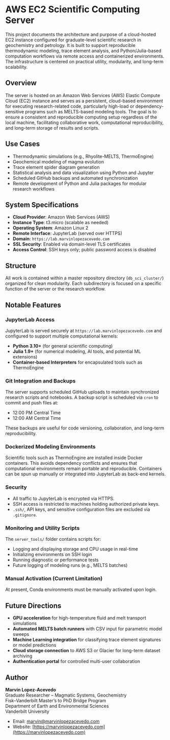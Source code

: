 # AWS EC2 Scientific Computing Server

This project documents the architecture and purpose of a cloud-hosted EC2 instance configured for graduate-level scientific research in geochemistry and petrology. It is built to support reproducible thermodynamic modeling, trace element analysis, and Python/Julia-based computation workflows via remote access and containerized environments. The infrastructure is centered on practical utility, modularity, and long-term scalability.

## Overview

The server is hosted on an Amazon Web Services (AWS) Elastic Compute Cloud (EC2) instance and serves as a persistent, cloud-based environment for executing research-related code, particularly high-load or dependency-sensitive programs such as MELTS-based modeling tools. The goal is to ensure a consistent and reproducible computing setup regardless of the local machine, facilitating collaborative work, computational reproducibility, and long-term storage of results and scripts.

## Use Cases

- Thermodynamic simulations (e.g., Rhyolite-MELTS, ThermoEngine)
- Geochemical modeling of magma evolution
- Trace element spider diagram generation
- Statistical analysis and data visualization using Python and Jupyter
- Scheduled GitHub backups and automated synchronization
- Remote development of Python and Julia packages for modular research workflows

## System Specifications

- **Cloud Provider**: Amazon Web Services (AWS)
- **Instance Type**: t3.micro (scalable as needed)
- **Operating System**: Amazon Linux 2
- **Remote Interface**: JupyterLab (served over HTTPS)
- **Domain**: `https://lab.marvinlopezacevedo.com`
- **SSL Security**: Enabled via domain-level TLS certificates
- **Access Control**: SSH keys only; public password access is disabled

## Structure

All work is contained within a master repository directory (`db_sci_cluster/`) organized for clean modularity. Each subdirectory is focused on a specific function of the server or the research workflow.



## Notable Features

### JupyterLab Access

JupyterLab is served securely at `https://lab.marvinlopezacevedo.com` and configured to support multiple computational kernels:

- **Python 3.10+** (for general scientific computing)
- **Julia 1.9+** (for numerical modeling, AI tools, and potential ML extensions)
- **Container-based Interpreters** for encapsulated tools such as ThermoEngine

### Git Integration and Backups

The server supports scheduled GitHub uploads to maintain synchronized research scripts and notebooks. A backup script is scheduled via `cron` to commit and push files at:
- 12:00 PM Central Time
- 12:00 AM Central Time

These backups are useful for code versioning, collaboration, and long-term reproducibility.

### Dockerized Modeling Environments

Scientific tools such as ThermoEngine are installed inside Docker containers. This avoids dependency conflicts and ensures that computational environments remain portable and reproducible. Containers can be spun up manually or integrated into JupyterLab as back-end kernels.

### Security

- All traffic to JupyterLab is encrypted via HTTPS.
- SSH access is restricted to machines holding authorized private keys.
- `.ssh/`, API keys, and sensitive configuration files are excluded via `.gitignore`.

### Monitoring and Utility Scripts

The `server_tools/` folder contains scripts for:
- Logging and displaying storage and CPU usage in real-time
- Initializing environments on SSH login
- Running diagnostic or performance tests
- Future logging of modeling runs (e.g., MELTS batches)

### Manual Activation (Current Limitation)

At present, Conda environments must be manually activated upon login. 

## Future Directions

- **GPU acceleration** for high-temperature fluid and melt transport simulations  
- **Automated MELTS batch runners** with CSV input for parametric model sweeps  
- **Machine Learning integration** for classifying trace element signatures or model predictions  
- **Cloud storage connection** to AWS S3 or Glacier for long-term dataset archiving  
- **Authentication portal** for controlled multi-user collaboration  

## Author

**Marvin Lopez-Acevedo**  
Graduate Researcher – Magmatic Systems, Geochemistry  
Fisk–Vanderbilt Master’s to PhD Bridge Program  
Department of Earth and Environmental Sciences  
Vanderbilt University  

- Email: [marvin@marvinlopezacevedo.com](mailto:marvin@marvinlopezacevedo.com)  
- Website: [https://marvinlopezacevedo.com](https://marvinlopezacevedo.com)  



